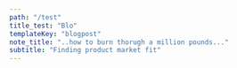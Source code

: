```yaml
---
path: "/test"
title_test: "Blo"
templateKey: "blogpost"
note_title: "..how to burn thorugh a million pounds..."
subtitle: "Finding product market fit"
---
```

